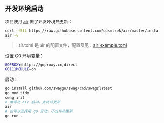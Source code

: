 ## 开发环境启动

项目使用 [air](https://github.com/cosmtrek/air) 做了开发环境热更新：

```sh
curl -sSfL https://raw.githubusercontent.com/cosmtrek/air/master/install.sh | sh -s
air -v
```
> .air.toml 是 air 的配置文件，配置项见：[air_example.toml](https://github.com/cosmtrek/air/blob/master/air_example.toml)

设置 GO 环境变量：

```sh
GOPROXY=https://goproxy.cn,direct
GO111MODULE=on
```

启动：

```sh
go install github.com/swaggo/swag/cmd/swag@latest
go mod tidy
swag init
# 推荐用 air 启动，支持热更新
air
# 也可以选择用 go 启动，不支持热更新
go run .
```
